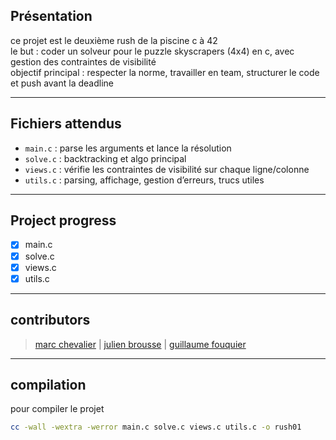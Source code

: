 ## Présentation

ce projet est le deuxième rush de la piscine c à 42  
le but : coder un solveur pour le puzzle skyscrapers (4x4) en c, avec gestion des contraintes de visibilité  
objectif principal : respecter la norme, travailler en team, structurer le code et push avant la deadline

---

## Fichiers attendus

- `main.c` : parse les arguments et lance la résolution
- `solve.c` : backtracking et algo principal
- `views.c` : vérifie les contraintes de visibilité sur chaque ligne/colonne
- `utils.c` : parsing, affichage, gestion d’erreurs, trucs utiles

---

## Project progress

- [x] main.c
- [x] solve.c
- [x] views.c
- [x] utils.c

---

## contributors

>[marc chevalier](https://profile-v3.intra.42.fr/users/marcheva) |
>[julien brousse](https://profile-v3.intra.42.fr/users/jubrouss) |
>[guillaume fouquier](https://profile-v3.intra.42.fr/users/guifouqu)

---

## compilation

pour compiler le projet  
```sh
cc -wall -wextra -werror main.c solve.c views.c utils.c -o rush01

